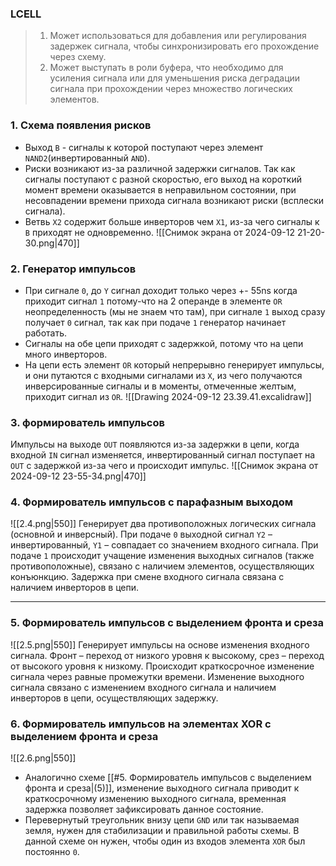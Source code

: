 ### LCELL
>1. Может использоваться для добавления или регулирования задержек сигнала, чтобы синхронизировать его прохождение через схему. 
>2. Может выступать в роли буфера, что необходимо для усиления сигнала или для уменьшения риска деградации сигнала при прохождении через множество логических элементов.
### 1. Схема появления рисков
- Выход `B` - сигналы к которой поступают через элемент `NAND2`(инвертированный `AND`).
- Риски возникают из-за различной задержки сигналов. Так как сигналы поступают с разной скоростью, его выход на короткий момент времени оказывается в неправильном состоянии, при несовпадении времени прихода сигнала возникают риски (всплески сигнала).
- Ветвь `X2` содержит больше инверторов чем `X1`, из-за чего сигналы к `B` приходят не одновременно.
![[Снимок экрана от 2024-09-12 21-20-30.png|470]]
### 2. Генератор импульсов
- При сигнале `0`, до `Y` сигнал доходит только через +- 55ns когда приходит сигнал `1` потому-что на 2 операнде в элементе `OR` неопределенность (мы не знаем что там), при сигнале `1` выход сразу получает `0` сигнал, так как при подаче `1` генератор начинает работать.
- Сигналы на обе цепи приходят с задержкой, потому что на цепи много инверторов.
- На цепи есть элемент `OR` который непрерывно генерирует импульсы, и они путаются с входными сигналами из `X`, из чего получаются инверсированные сигналы и в моменты, отмеченные желтым, приходит сигнал из `OR`.
![[Drawing 2024-09-12 23.39.41.excalidraw]]
### 3. формирователь импульсов
Импульсы на выходе `OUT` появляются из-за задержки в цепи, когда входной `IN` сигнал изменяется, инвертированный сигнал поступает на `OUT` с задержкой из-за чего и происходит импульс.
![[Снимок экрана от 2024-09-12 23-55-34.png|470]]
### 4. Формирователь импульсов с парафазным выходом
![[2.4.png|550]]
Генерирует два противоположных логических сигнала (основной и инверсный). При подаче `0` выходной сигнал `Y2` – инвертированный, `Y1` – совпадает со значением входного сигнала. При подаче `1` происходит учащение изменения выходных сигналов (также противоположные), связано с наличием элементов, осуществляющих конъюнкцию. Задержка при смене входного сигнала связана с наличием инверторов в цепи.
___
### 5. Формирователь импульсов с выделением фронта и среза
![[2.5.png|550]]
Генерирует импульсы на основе изменения входного сигнала. Фронт – переход от низкого уровня к высокому, срез – переход от высокого уровня к низкому. Происходит краткосрочное изменение сигнала через равные промежутки времени. Изменение выходного сигнала связано с изменением входного сигнала и наличием инверторов в цепи, осуществляющих задержку.
### 6. Формирователь импульсов на элементах XOR с выделением фронта и среза
![[2.6.png|550]]
- Аналогично схеме [[#5. Формирователь импульсов с выделением фронта и среза|(5)]], изменение выходного сигнала приводит к краткосрочному изменению выходного сигнала, временная задержка позволяет зафиксировать данное состояние.
- Перевернутый треугольник внизу цепи `GND` или так называемая земля, нужен для стабилизации и правильной работы схемы. В данной схеме он нужен, чтобы один из входов элемента `XOR` был постоянно `0`.
